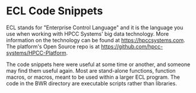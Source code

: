 # ECL Code Snippets

ECL stands for "Enterprise Control Language" and it is the language you use when working with HPCC Systems' big data technology.  More information on the technology can be found at https://hpccsystems.com.  The platform's Open Source repo is at https://github.com/hpcc-systems/HPCC-Platform.

The code snippets here were useful at some time or another, and someone may find them useful again.  Most are stand-alone functions, function macros, or macros, meant to be used within a larger ECL program.  The code in the BWR directory are executable scripts rather than libraries.
